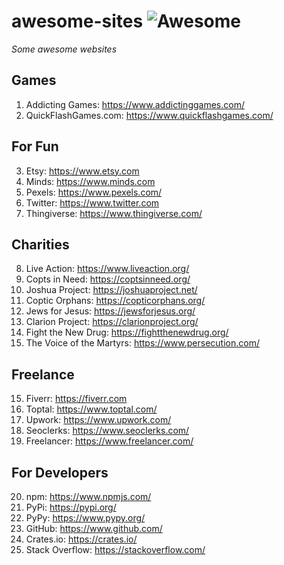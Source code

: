# awesome-sites ![Awesome](https://cdn.rawgit.com/sindresorhus/awesome/d7305f38d29fed78fa85652e3a63e154dd8e8829/media/badge.svg)
*Some awesome websites*

## Games
1. Addicting Games: https://www.addictinggames.com/
2. QuickFlashGames.com: https://www.quickflashgames.com/

## For Fun
3. Etsy: https://www.etsy.com
4. Minds: https://www.minds.com
5. Pexels: https://www.pexels.com/
6. Twitter: https://www.twitter.com
7. Thingiverse: https://www.thingiverse.com/

## Charities
8. Live Action: https://www.liveaction.org/
9. Copts in Need: https://coptsinneed.org/
10. Joshua Project: https://joshuaproject.net/
10. Coptic Orphans: https://copticorphans.org/
11. Jews for Jesus: https://jewsforjesus.org/
12. Clarion Project: https://clarionproject.org/
13. Fight the New Drug: https://fightthenewdrug.org/
14. The Voice of the Martyrs: https://www.persecution.com/

## Freelance
15. Fiverr: https://fiverr.com
16. Toptal: https://www.toptal.com/
17. Upwork: https://www.upwork.com/
18. Seoclerks: https://www.seoclerks.com/
19. Freelancer: https://www.freelancer.com/

## For Developers
20. npm: https://www.npmjs.com/
21. PyPi: https://pypi.org/  
22. PyPy: https://www.pypy.org/
23. GitHub: https://www.github.com/
24. Crates.io: https://crates.io/
25. Stack Overflow: https://stackoverflow.com/
